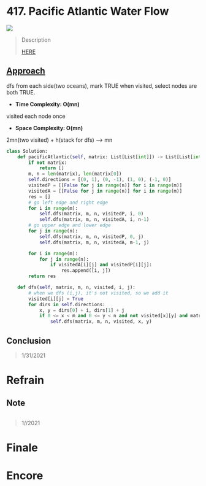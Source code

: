 # 417. Pacific Atlantic Water Flow

![](https://img.shields.io/badge/Difficulty-Medium-%23f0ad4e)

> Description
> 
> [HERE](https://leetcode.com/problems/pacific-atlantic-water-flow/)

## [Approach](https://leetcode.com/problems/pacific-atlantic-water-flow/discuss/90739/Python-DFS-bests-85.-Tips-for-all-DFS-in-matrix-question.)

dfs from each side(two oceans), mark TRUE when visited, select nodes are both TRUE.

- **Time Complexity: O(mn)**

visited each node once

- **Space Complexity: O(mn)**

2mn(two visited) + h(stack for dfs) --> mn

```python
class Solution:
    def pacificAtlantic(self, matrix: List[List[int]]) -> List[List[int]]:
        if not matrix:
            return []
        m, n = len(matrix), len(matrix[0])
        self.directions = [(0, 1), (0, -1), (1, 0), (-1, 0)]
        visitedP = [[False for j in range(n)] for i in range(m)]
        visitedA = [[False for j in range(n)] for i in range(m)]
        res = []
        # go left edge and right edge
        for i in range(m):
            self.dfs(matrix, m, n, visitedP, i, 0)
            self.dfs(matrix, m, n, visitedA, i, n-1)
        # go upper edge and lower edge
        for j in range(n):
            self.dfs(matrix, m, n, visitedP, 0, j)
            self.dfs(matrix, m, n, visitedA, m-1, j)

        for i in range(m):
            for j in range(n):
                if visitedA[i][j] and visitedP[i][j]:
                    res.append([i, j])
        return res

    def dfs(self, matrix, m, n, visited, i, j):
        # when we dfs (i,j), it's not visited, so we add it
        visited[i][j] = True
        for dirs in self.directions:
            x, y = dirs[0] + i, dirs[1] + j
            if 0 <= x < m and 0 <= y < n and not visited[x][y] and matrix[x][y] >= matrix[i][j]:
                self.dfs(matrix, m, n, visited, x, y)
```


## Conclusion

> 1/31/2021

# Refrain

## Note

```python

```

> 1//2021

# Finale

# Encore